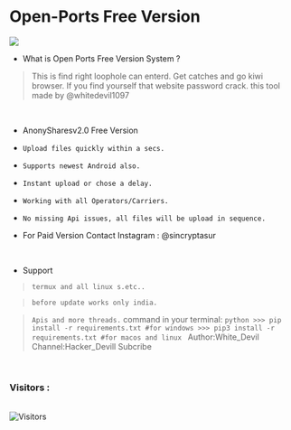 # Open-Ports Free Version 
<img src="Open-ports.png"><br>
- What is Open Ports Free Version System  ?
> This is find right loophole can
> enterd.
> Get catches and go kiwi browser.
> If you find yourself that website
> password crack.
> this tool made by @whitedevil1097

<br>


- AnonySharesv2.0 Free Version 

* `Upload files quickly within a secs.`

* `Supports newest Android also.`

* `Instant upload or chose a delay.`

* `Working with all Operators/Carriers.`

* `No missing Api issues, all files will be upload in sequence.`

*  For Paid Version Contact Instagram : @sincryptasur  

<br>

- Support

> `termux and all linux s.etc..`

> `before update works only india.`

> `Apis and more threads.`
> command in your terminal:
    ```python
    >>> pip install -r requirements.txt #for windows
    >>> pip3 install -r requirements.txt #for macos and linux
    ```
    Author:White_Devil
  Channel:Hacker_Devill Subcribe 
<br>

<h3>Visitors :</h3>
<br>
<img src="https://profile-counter.glitch.me/whitedevil1097/count.svg" alt="Visitors">
